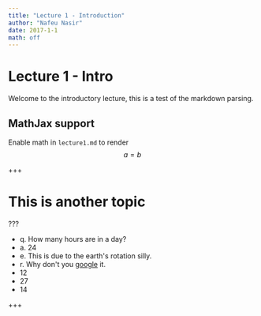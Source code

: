 ```yaml
---
title: "Lecture 1 - Introduction"
author: "Nafeu Nasir"
date: 2017-1-1
math: off
---
```


# Lecture 1 - Intro

Welcome to the introductory lecture, this is a test of the markdown parsing.

## MathJax support

Enable math in `lecture1.md` to render $$ a = b $$

+++

# This is another topic

???
- q. How many hours are in a day?
- a. 24
- e. This is due to the earth's rotation silly.
- r. Why don't you [google](http://google.ca) it.
- 12
- 27
- 14

+++